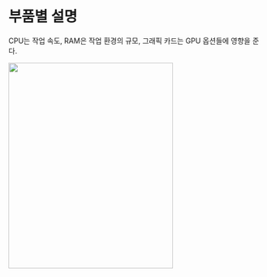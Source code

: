 # 부품별 설명
CPU는 작업 속도, RAM은 작업 환경의 규모, 그래픽 카드는 GPU 옵션들에 영향을 준다.  

<img src="https://github.com/JaejinDo/Record/tree/main/Img/Computer/Estimate/Parts_Description.png" width="324" height="405">
